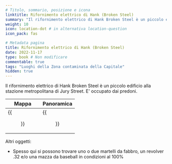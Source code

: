 ```yaml
---
# Titolo, sommario, posizione e icona
linktitle: Rifornimento elettrico di Hank (Broken Steel)
summary: "Il rifornimento elettrico di Hank Broken Steel è un piccolo edificio alla stazione metropolitana di Jury Street. E' occupato dai predoni."
weight: 10
icon: location-dot # in alternativa location-question
icon_pack: fas

# Metadata pagina
title: Rifornimento elettrico di Hank (Broken Steel)
date: 2022-11-17
type: book # Non modificare
commentable: true
tags: "Luoghi della Zona contaminata della Capitale"
hidden: true
---
```




Il rifornimento elettrico di Hank Broken Steel è un piccolo edificio alla stazione metropolitana di Jury Street. E' occupato dai predoni.


| Mappa                                      | Panoramica                                      |
| ------------------------------------------ | ----------------------------------------------- |
| {{<figure src="Jury_Street_MS_loc.webp">}} | {{<figure src="Hanks_Electrical_Supply.webp">}} |



Altri oggetti:
- Spesso qui si possono trovare uno o due martelli da fabbro, un revolver .32 e/o una mazza da baseball in condizioni al 100%

